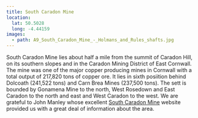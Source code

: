 ```yaml
---
title: South Caradon Mine
location:
  lat: 50.5028
  long: -4.44159
images:
  - path: A9_South_Caradon_Mine_-_Holmans_and_Rules_shafts.jpg
---
```


South Caradon Mine lies about half a mile from the summit of Caradon Hill, on its southern slopes and in the Caradon Mining District of East Cornwall. The mine was one of the major copper producing mines in Cornwall with a total output of 217,820 tons of copper ore. It lies in sixth posiition behind Dolcoath (241,522 tons) and Carn Brea Mines (237,500 tons). The sett is bounded by Gonamena Mine to the north, West Rosedown and East Caradon to the north and east and West Caradon to the west. We are grateful to John Manley whose excellent [South Caradon Mine](http://teammanley.webs.com/SouthCaradon/Index.html) website provided us with a great deal of information about the area.
